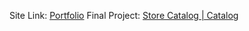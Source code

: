 Site Link: [Portfolio](https://kadench.github.io/wdd131/)
Final Project: [Store Catalog | Catalog](https://kadench.github.io/wdd131/)
